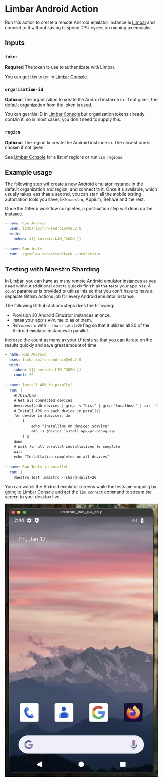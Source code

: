 # Limbar Android Action

Run this action to create a remote Android emulator instance in [Limbar](https://limbar.io) and
connect to it without having to spend CPU cycles on running an emulator.

## Inputs

### `token`

**Required** The token to use to authenticate with Limbar.

You can get this token in [Limbar Console](https://console.limbar.io/settings).

### `organization-id`

**Optional** The organization to create the Android instance in. If not given,
the default organization from the token is used.

You can get this ID in [Limbar Console](https://console.limbar.io/settings) but
organization tokens already contain it, so in most cases, you don't need to
supply this.

### `region`

**Optional** The region to create the Android instance in. The closest one is
chosen if not given.

See [Limbar Console](https://console.limbar.io) for a list of regions or run
`lim regions`.

## Example usage

The following step will create a new Android emulator instance in the default
organization and region, and connect to it. Once it's available, which usually
takes less than a second, you can start all the mobile testing automation tools
you have, like `maestro`, Appium, Behave and the rest.

Once the GitHub workflow completes, a post-action step will clean up the
instance.

```yaml
- name: Run Android
  uses: limbario/run-android@v0.2.0
  with:
    token: ${{ secrets.LIM_TOKEN }}

- name: Run tests
  run: ./gradlew connectedCheck --stacktrace
```

## Testing with Maestro Sharding

In [Limbar](https://limbar.io), you can have as many remote Android emulator instances
as you need without additional cost to quickly finish all the tests your app has.
A `count` parameter is provided to utilize this so that you don't have to have a separate
Github Actions job for every Android emulator instance.

The following Github Actions steps does the following:
* Provision 20 Android Emulator instances at once,
* Install your app's APK file to all of them,
* Run `maestro` with `--shard-split=20` flag so that it utilizes all 20 of the Android
  emulator instances in parallel.

Increase the count as many as your UI tests so that you can iterate on the results quickly
and save great amount of time.

```yaml
- name: Run Android
  uses: limbario/run-android@v0.2.0
  with:
    token: ${{ secrets.LIM_TOKEN }}
    count: 20

- name: Install APK in parallel
  run: |
    #!/bin/bash
    # Get all connected devices
    devices=$(adb devices | grep -v "List" | grep "localhost" | cut -f1)
    # Install APK on each device in parallel
    for device in $devices; do
        (
            echo "Installing on device: $device"
            adb -s $device install apk/pr-debug.apk
        ) &
    done
    # Wait for all parallel installations to complete
    wait
    echo "Installation completed on all devices"

- name: Run Tests in parallel
  run: |
    maestro test .maestro --shard-split=20
```

You can watch the Android emulator screens while the tests are ongoing by going to [Limbar Console](https://console.limbar.io)
and get the `lim connect` command to stream the screen to your desktop live.

![limbar.io online android emulator instance used in mobile app testing](android-screen-macos.webp "Limbar emulator instance used in mobile app testing")
